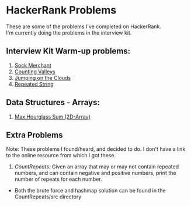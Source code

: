 # HackerRank Problems
These are some of the problems I've completed on HackerRank. </br>
I'm currently doing the problems in the interview kit.

## Interview Kit Warm-up problems:
1) <a href="https://www.hackerrank.com/challenges/sock-merchant/problem">Sock Merchant</a>
2) <a href="https://www.hackerrank.com/challenges/counting-valleys/problem">Counting Valleys</a>
3) <a href="https://www.hackerrank.com/challenges/jumping-on-the-clouds/problem">Jumping on the Clouds</a>
4) <a href="https://www.hackerrank.com/challenges/repeated-string/problem">Repeated String</a>

## Data Structures - Arrays:
1) <a href="https://www.hackerrank.com/challenges/2d-array/problem">Max Hourglass Sum (2D-Array)</a>

## Extra Problems
Note: These problems I found/heard, and decided to do. I don't have a link to the online resource from which I got these.
1) *CountRepeats:* Given an array that may or may not contain repeated numbers, and can contain negative and positive numbers, print the number of repeats for each number.
  - Both the brute force and hashmap solution can be found in the CountRepeats/src directory
